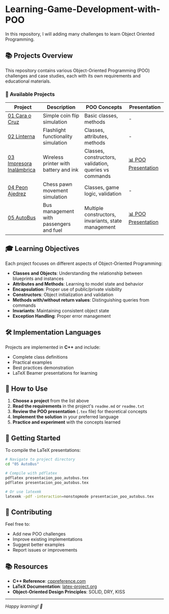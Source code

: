 # Learning-Game-Development-with-POO

In this repository, I will adding many challenges to learn Object Oriented Programming.

## 📚 Projects Overview

This repository contains various Object-Oriented Programming (POO) challenges and case studies, each with its own requirements and educational materials.

### 🎯 Available Projects

| Project | Description | POO Concepts | Presentation |
|---------|-------------|--------------|--------------|
| [01 Cara o Cruz](./01%20Cara%20o%20Cruz/) | Simple coin flip simulation | Basic classes, methods | - |
| [02 Linterna](./02%20Linterna/) | Flashlight functionality simulation | Classes, attributes, methods | - |
| [03 Impresora Inalámbrica](./03%20Impresora%20Inalámbrica/) | Wireless printer with battery and ink | Classes, constructors, validation, queries vs commands | [📊 POO Presentation](./03%20Impresora%20Inalámbrica/presentacion_poo_impresora.tex) |
| [04 Peon Ajedrez](./04%20Peon%20Ajedrez/) | Chess pawn movement simulation | Classes, game logic, validation | - |
| [05 AutoBus](./05%20AutoBus/) | Bus management with passengers and fuel | Multiple constructors, invariants, state management | [📊 POO Presentation](./05%20AutoBus/presentacion_poo_autobus.tex) |

## 🎓 Learning Objectives

Each project focuses on different aspects of Object-Oriented Programming:

- **Classes and Objects**: Understanding the relationship between blueprints and instances
- **Attributes and Methods**: Learning to model state and behavior
- **Encapsulation**: Proper use of public/private visibility
- **Constructors**: Object initialization and validation
- **Methods with/without return values**: Distinguishing queries from commands
- **Invariants**: Maintaining consistent object state
- **Exception Handling**: Proper error management

## 🛠️ Implementation Languages

Projects are implemented in **C++** and include:
- Complete class definitions
- Practical examples
- Best practices demonstration
- LaTeX Beamer presentations for learning

## 📖 How to Use

1. **Choose a project** from the list above
2. **Read the requirements** in the project's `readme.md` or `readme.txt`
3. **Review the POO presentation** (`.tex` file) for theoretical concepts
4. **Implement the solution** in your preferred language
5. **Practice and experiment** with the concepts learned

## 🚀 Getting Started

To compile the LaTeX presentations:

```bash
# Navigate to project directory
cd "05 AutoBus"

# Compile with pdflatex
pdflatex presentacion_poo_autobus.tex
pdflatex presentacion_poo_autobus.tex

# Or use latexmk
latexmk -pdf -interaction=nonstopmode presentacion_poo_autobus.tex
```

## 📝 Contributing

Feel free to:
- Add new POO challenges
- Improve existing implementations
- Suggest better examples
- Report issues or improvements

## 📚 Resources

- **C++ Reference**: [cppreference.com](https://en.cppreference.com/)
- **LaTeX Documentation**: [latex-project.org](https://www.latex-project.org/)
- **Object-Oriented Design Principles**: SOLID, DRY, KISS

---

*Happy learning! 🎉*

